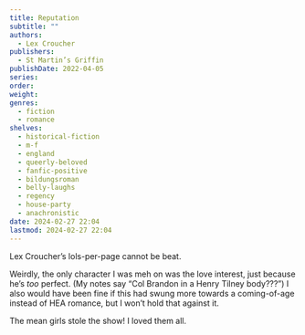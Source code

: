 ```yaml
---
title: Reputation
subtitle: ""
authors:
  - Lex Croucher
publishers:
  - St Martin’s Griffin
publishDate: 2022-04-05
series: 
order: 
weight: 
genres:
  - fiction
  - romance
shelves:
  - historical-fiction
  - m-f
  - england
  - queerly-beloved
  - fanfic-positive
  - bildungsroman
  - belly-laughs
  - regency
  - house-party
  - anachronistic
date: 2024-02-27 22:04
lastmod: 2024-02-27 22:04
---
```

Lex Croucher’s lols-per-page cannot be beat.

Weirdly, the only character I was meh on was the love interest, just because he’s _too_ perfect. (My notes say “Col Brandon in a Henry Tilney body???”) I also would have been fine if this had swung more towards a coming-of-age instead of HEA romance, but I won’t hold that against it. 

The mean girls stole the show! I loved them all.
